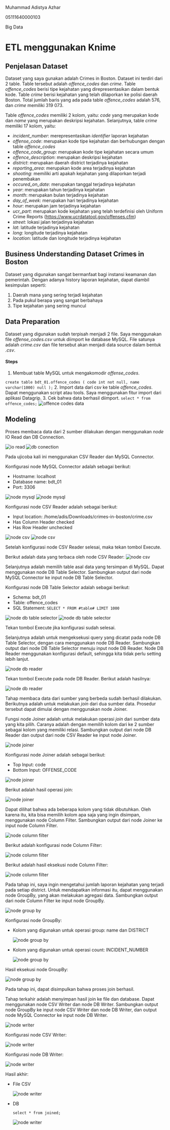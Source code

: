 Muhammad Adistya Azhar

05111640000103

Big Data

# ETL menggunakan Knime

## Penjelasan Dataset
Dataset yang saya gunakan adalah Crimes in Boston. Dataset ini terdiri dari 2 table. Table tersebut adalah *offence_codes* dan *crime*. Table *offence_codes* berisi tipe kejahatan yang direpresentasikan dalam bentuk kode. Table *crime* berisi kejahatan yang telah dilaporkan ke polisi daerah Boston. Total jumlah baris yang ada pada table *offence_codes* adalah 576, dan *crime* memiliki 319 073.

Table *offence_codes* memiliki 2 kolom, yaitu: *code* yang merupakan kode dan *name* yang merupakan deskripsi kejahatan. Selanjutnya, table *crime* memiliki 17 kolom, yaitu: 
- *incident_number*: merepresentasikan *identifier* laporan kejahatan
- *offense_code*: merupakan kode tipe kejahatan dan berhubungan dengan table *offence_codes*
- *offence_code_group*: merupakan kode tipe kejahatan secara umum
- *offence_description*: merupakan deskripsi kejahatan
- *district*: merupakan daerah district terjadinya kejahatan
- *reporting_area*: merupakan kode area terjadinya kejahatan
- *shooting*: memiliki arti apakah kejahatan yang dilaporkan terjadi penembakan
- *occured_on_date*: merupakan tanggal terjadinya kejahatan
- *year*: merupakan tahun terjadinya kejahatan
- *month*: merupakan bulan terjadinya kejahatan
- *day_of_week*: merupakan hari terjadinya kejahatan
- *hour*: merupakan jam terjadinya kejahatan
- *ucr_part*: merupakan kode kejahatan yang telah terdefinisi oleh Uniform Crime Reports (https://www.ucrdatatool.gov/offenses.cfm)
- *street*: lokasi jalan terjadinya kejahatan
- *lat*: latitude terjadinya kejahatan
- *long*: longitude terjadinya kejahatan
- *location*: latitude dan longitude terjadinya kejahatan

## Business Understanding Dataset Crimes in Boston
Dataset yang digunakan sangat bermanfaat bagi instansi keamanan dan pemerintah. Dengan adanya history laporan kejahatan, dapat diambil kesimpulan seperti:
1. Daerah mana yang sering terjadi kejahatan
2. Pada pukul berapa yang sangat berbahaya
3. Tipe kejahatan yang sering muncul

## Data Preparation
Dataset yang digunakan sudah terpisah menjadi 2 file. Saya menggunakan file *offense_codes.csv* untuk diimport ke database MySQL. File satunya adalah *crime.csv* dan file tersebut akan menjadi data source dalam bentuk *.csv*.

#### Steps
1. Membuat table MySQL untuk mengakomodir *offense_codes*. 

``
create table bdt_01.offence_codes
(
	code int not null,
	name varchar(1000) null
);
``
2. Import data dari csv ke table *offence_codes*. Dapat menggunakan script atau tools. Saya menggunakan fitur import dari aplikasi Datagrip.
3. Cek bahwa data berhasil diimport.
``
select * from offence_codes;
``
![offence codes data](offence_codes_data.png "offence codes data")


## Modeling
Proses membaca data dari 2 sumber dilakukan dengan menggunakan *node* IO Read dan DB Connection. 

![io read](io_read.png "io read")
![db conection](db_connection.png "db connection")

Pada ujicoba kali ini menggunakan CSV Reader dan MySQL Connector. 

Konfigurasi node MySQL Connector adalah sebagai berikut:
- Hostname: localhost
- Database name: bdt_01
- Port: 3306

![node mysql](node_mysql.png "node_mysql")
![node mysql](node_mysql_2.png "node_mysql")

Konfigurasi node CSV Reader adalah sebagai berikut:
- Input location: /home/adis/Downloads/crimes-in-boston/crime.csv
- Has Column Header checked
- Has Row Header unchecked

![node csv](node_csv.png "node_csv")
![node csv](node_csv_2.png "node_csv")


Setelah konfigurasi node CSV Reader selesai, maka tekan tombol Execute.

Berikut adalah data yang terbaca oleh node CSV Reader:
![node csv](node_csv_3.png "node_csv") 

Selanjutnya adalah memilih table asal data yang tersimpan di MySQL. Dapat menggunakan node DB Table Selector. Sambungkan output dari node MySQL Connector ke input node DB Table Selector.

Konfigurasi node DB Table Selector adalah sebagai berikut:
- Schema: bdt_01
- Table: offence_codes
- SQL Statement: ``SELECT * FROM #table# LIMIT 1000``

![node db table selector](node_db_table_selector.png "node_db_table_selector")
![node db table selector](node_db_table_selector_2.png "node_db_table_selector")

Tekan tombol Execute jika konfigurasi sudah selesai.

Selanjutnya adalah untuk mengeksekusi query yang dicatat pada node DB Table Selector, dengan cara menggunakan node DB Reader. Sambungkan output dari node DB Table Selector menuju input node DB Reader. Node DB Reader menggunakan konfigurasi default, sehingga kita tidak perlu setting lebih lanjut.

 ![node db reader](node_db_reader.png "node_db_reader")
 
 Tekan tombol Execute pada node DB Reader. Berikut adalah hasilnya:
 
  ![node db reader](node_db_reader_2.png "node_db_reader")

 Tahap membaca data dari sumber yang berbeda sudah berhasil dilakukan. Berikutnya adalah untuk melakukan *join* dari dua sumber data. Prosedur tersebut dapat dimulai dengan menggunakan node Joiner. 
 
 Fungsi node Joiner adalah untuk melakukan operasi *join* dari sumber data yang kita pilih. Caranya adalah dengan memilih kolom dari ke 2 sumber sebagai kolom yang memiliki relasi. Sambungkan output dari node DB Reader dan output dari node CSV Reader ke input node Joiner.

 ![node joiner](node_joiner_2.png "node_joiner")

 Konfigurasi node Joiner adalah sebagai berikut:
 - Top Input: code
 - Bottom Input: OFFENSE_CODE
 
![node joiner](node_joiner.png "node_joiner")

Berikut adalah hasil operasi join:

![node joiner](node_joiner_3.png "node_joiner")

Dapat dilihat bahwa ada beberapa kolom yang tidak dibutuhkan. Oleh karena itu, kita bisa memilih kolom apa saja yang ingin disimpan, menggunakan node Column Filter. Sambungkan output dari node Joiner ke input node Column Filter.

![node column filter](node_column_filter_2.png "node_column_filter")

Berikut adalah konfigurasi node Column Filter:

![node column filter](node_column_filter.png "node_column_filter")

Berikut adalah hasil eksekusi node Column Filter:

![node column filter](node_column_filter_3.png "node_column_filter")

Pada tahap ini, saya ingin mengetahui jumlah laporan kejahatan yang terjadi pada setiap district. Untuk mendapatkan informasi itu, dapat menggunakan node GroupBy, yang akan melakukan agregasi data. Sambungkan output dari node Column Filter ke input node GroupBy.

![node group by](node_group_by_3.png "node_group_by")

Konfigurasi node GroupBy:
- Kolom yang digunakan untuk operasi group: name dan DISTRICT

    ![node group by](node_group_by.png "node_group_by")
- Kolom yang digunakan untuk operasi count: INCIDENT_NUMBER

    ![node group by](node_group_by_2.png "node_group_by")

Hasil eksekusi node GroupBy:

![node group by](node_group_by_4.png "node_group_by")

Pada tahap ini, dapat disimpulkan bahwa proses join berhasil.

Tahap terkahir adalah menyimpan hasil join ke file dan database. Dapat menggunakan node CSV Writer dan node DB Writer. Sambungkan output node GroupBy ke input node CSV Writer dan node DB Writer, dan output node MySQL Connector ke input node DB Writer.

![node writer](node_writer.png "node_writer")

Konfigurasi node CSV Writer:

![node writer](node_writer_2.png "node_writer")

Konfigurasi node DB Writer:

![node writer](node_writer_3.png "node_writer")

Hasil akhir:

- File CSV

    ![node writer](node_writer_4.png "node_writer")
    
- DB

    ``select * from joined;``
 
    ![node writer](node_writer_5.png "node_writer")